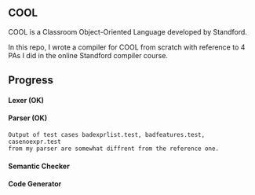 COOL
----

COOL is a Classroom Object-Oriented Language developed by Standford.

In this repo, I wrote a compiler for COOL from scratch with reference to 4 PAs I did in the online Standford compiler course.

## Progress

#### Lexer (OK)

#### Parser (OK)

```
Output of test cases badexprlist.test, badfeatures.test, casenoexpr.test
from my parser are somewhat diffrent from the reference one.
```

#### Semantic Checker

#### Code Generator
